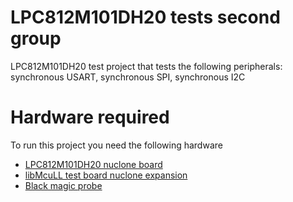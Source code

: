 # LPC812M101DH20 tests second group
LPC812M101DH20 test project that tests the following peripherals: synchronous USART, synchronous SPI, synchronous I2C
# Hardware required
To run this project you need the following hardware
* [LPC812M101DH20 nuclone board](https://github.com/Squantor/squantorDevelBoards/tree/master/electronics/nuclone_LPC812M101JDH20)
* [libMcuLL test board nuclone expansion](https://github.com/Squantor/squantorDevelBoards/tree/master/electronics/nuclone_small_libmcull_tester)
* [Black magic probe](https://github.com/blackmagic-debug/blackmagic)